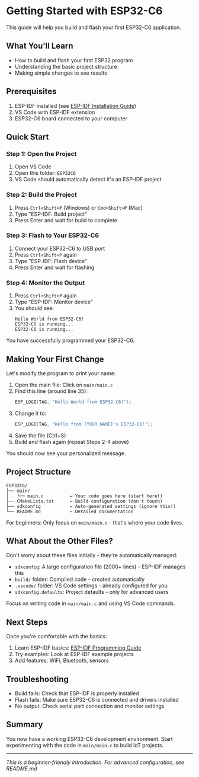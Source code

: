 # Getting Started with ESP32-C6

This guide will help you build and flash your first ESP32-C6 application.

## What You'll Learn
- How to build and flash your first ESP32 program
- Understanding the basic project structure
- Making simple changes to see results

## Prerequisites
1. ESP-IDF installed (see [ESP-IDF Installation Guide](https://docs.espressif.com/projects/esp-idf/en/latest/esp32c6/get-started/))
2. VS Code with ESP-IDF extension
3. ESP32-C6 board connected to your computer

## Quick Start

### Step 1: Open the Project
1. Open VS Code
2. Open this folder: `ESP32C6`
3. VS Code should automatically detect it's an ESP-IDF project

### Step 2: Build the Project
1. Press `Ctrl+Shift+P` (Windows) or `Cmd+Shift+P` (Mac)
2. Type "ESP-IDF: Build project"
3. Press Enter and wait for build to complete

### Step 3: Flash to Your ESP32-C6
1. Connect your ESP32-C6 to USB port
2. Press `Ctrl+Shift+P` again
3. Type "ESP-IDF: Flash device"
4. Press Enter and wait for flashing

### Step 4: Monitor the Output
1. Press `Ctrl+Shift+P` again
2. Type "ESP-IDF: Monitor device"
3. You should see:
   ```
   Hello World from ESP32-C6!
   ESP32-C6 is running...
   ESP32-C6 is running...
   ```

You have successfully programmed your ESP32-C6.

## Making Your First Change

Let's modify the program to print your name:

1. Open the main file: Click on `main/main.c`
2. Find this line (around line 35):
   ```c
   ESP_LOGI(TAG, "Hello World from ESP32-C6!");
   ```
3. Change it to:
   ```c
   ESP_LOGI(TAG, "Hello from [YOUR NAME]'s ESP32-C6!");
   ```
4. Save the file (Ctrl+S)
5. Build and flash again (repeat Steps 2-4 above)

You should now see your personalized message.

## Project Structure

```
ESP32C6/
├── main/
│   └── main.c          ← Your code goes here (start here!)
├── CMakeLists.txt      ← Build configuration (don't touch)
├── sdkconfig           ← Auto-generated settings (ignore this!)
└── README.md           ← Detailed documentation
```

For beginners: Only focus on `main/main.c` - that's where your code lives.

## What About the Other Files?

Don't worry about these files initially - they're automatically managed:

- `sdkconfig`: A large configuration file (2000+ lines) - ESP-IDF manages this
- `build/` folder: Compiled code - created automatically
- `.vscode/` folder: VS Code settings - already configured for you
- `sdkconfig.defaults`: Project defaults - only for advanced users

Focus on writing code in `main/main.c` and using VS Code commands.

## Next Steps

Once you're comfortable with the basics:

1. Learn ESP-IDF basics: [ESP-IDF Programming Guide](https://docs.espressif.com/projects/esp-idf/en/latest/esp32c6/)
2. Try examples: Look at ESP-IDF example projects
3. Add features: WiFi, Bluetooth, sensors

## Troubleshooting

- Build fails: Check that ESP-IDF is properly installed
- Flash fails: Make sure ESP32-C6 is connected and drivers installed
- No output: Check serial port connection and monitor settings

## Summary

You now have a working ESP32-C6 development environment. Start experimenting with the code in `main/main.c` to build IoT projects.

---
*This is a beginner-friendly introduction. For advanced configuration, see README.md*
